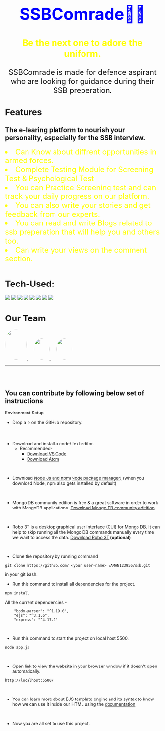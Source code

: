 <!-- [Visit our website here](https://jssconnect.herokuapp.com/) -->
<div align="center">
<h2 style="text-align:center;font-size:53px;color:red"><span style="color:blue">SSBComrade🎯🎯</span>
</div>

<h3 style="text-align:center;color:yellow;font-size:1.8rem;">Be the next one to adore the uniform.</h3>
<p style="text-align:center;font-size:1.5rem;">SSBComrade is made for defence aspirant who are looking for guidance during their SSB preperation.</p>

<div align="center">
</div>

<h1 style="margin-top:40px;">Features</h1>
<h2>The e-learing platform  to nourish your personality, especially for the SSB interview.</h2>
<li style="font-size:1.5rem;color:yellow;">Can Know about diffrent opportunities in armed forces.</li>
<li style="font-size:1.5rem;color:yellow;"> Complete Testing Module for Screening Test & Psychological Test</li>
<li style="font-size:1.5rem;color:yellow;">You can Practice Screening test and can track your daily progress on our platform. </li>
<li style="font-size:1.5rem;color:yellow;">You can also write your stories and get feedback from our experts.</li>
<li style="font-size:1.5rem;color:yellow;">You can read and write Blogs related to ssb preperation that will help you and others too.</li>
<li style="font-size:1.5rem;color:yellow;">Can write your views on the comment section.</li>


<h1 style="margin-top:50px">Tech-Used:</h1>
<span>
<img src="https://img.shields.io/badge/html5%20-%23E34F26.svg?&style=for-the-badge&logo=html5&logoColor=white"/>
<img src="https://img.shields.io/badge/css3%20-%231572B6.svg?&style=for-the-badge&logo=css3&logoColor=white"/>
<img src="https://img.shields.io/badge/javascript%20-%23323330.svg?&style=for-the-badge&logo=javascript&logoColor=%23F7DF1E"/>
<img src="https://img.shields.io/badge/node.js%20-%2343853D.svg?&style=for-the-badge&logo=node.js&logoColor=white"/>
<img src="https://img.shields.io/badge/express.js%20-%23404d59.svg?&style=for-the-badge"/>
<img src="https://img.shields.io/badge/github%20-%23121011.svg?&style=for-the-badge&logo=github&logoColor=white"/>
<img src ="https://img.shields.io/badge/MongoDB-%234ea94b.svg?&style=for-the-badge&logo=mongodb&logoColor=white"/>
<img src="https://img.shields.io/badge/heroku%20-%23430098.svg?&style=for-the-badge&logo=heroku&logoColor=white"/> </span>

<h1 style="margin-top:40px;">Our Team
</h1>
<span>
  <a href="https://github.com/AMAN123956">
<img src="https://avatars1.githubusercontent.com/u/56161073?s=60&v=4" style="width:70px;height:100px;border-radius:100%;">
  </a>
  <a href="https://github.com/olive-green">
<img src="https://avatars.githubusercontent.com/u/65541151?s=60&v=4"  style="width:50px;height:70px;border-radius:100%;margin-left:20px">
  </a>
  <a href="https://github.com/apoorvthedude">
<img src="https://avatars.githubusercontent.com/u/62026815?s=60&v=4" style="width:50px;height:70px;border-radius:100%;margin-left:20px;">
  </a>
</span>
<hr />
<br />
<br />


<h2>You can contribute by following below set of instructions</h2>
Environment Setup-

* Drop a :star: on the GitHub repository.
<br/>

* Download and install a code/ text editor.
    - Recommended-
        - [Download VS Code](https://code.visualstudio.com/download)
        - [Download Atom](https://atom.io/)
<br/>

* Download [Node Js and npm(Node package manager)](https://nodejs.org/en/) (when you download Node, npm also gets installed by default)
<br/>

* Mongo DB community edition is free & a great software in order to work with MongoDB applications. [Download Mongo DB community editition](https://docs.mongodb.com/manual/administration/install-community/)
<br/>

* Robo 3T is a desktop graphical user interface (GUI) for Mongo DB. It can help to skip running all the Mongo DB commands manually every time we want to access the data. [Download Robo 3T](https://robomongo.org/download) **(optional)**
<br/>

* Clone the repository by running command
```
git clone https://github.com/ <your user-name> /AMAN123956/ssb.git
```
in your git bash.
<br/>


* Run this command to install all dependencies for the project.
```
npm install
```
All the current dependencies -
```
    "body-parser": "^1.19.0",
    "ejs": "^3.1.6",
    "express": "^4.17.1"
```
<br/>


* Run this command to start the project on local host 5500.
```
node app.js
```
<br/>

* Open link to view the website in your browser window if it doesn't open automatically.
```
http://localhost:5500/
```
<br/>

* You can learn more about EJS template engine and its syntax to know how we can use it inside our HTML using the [documentation](https://ejs.co/#docs)
<br/>

* Now you are all set to use this project.

